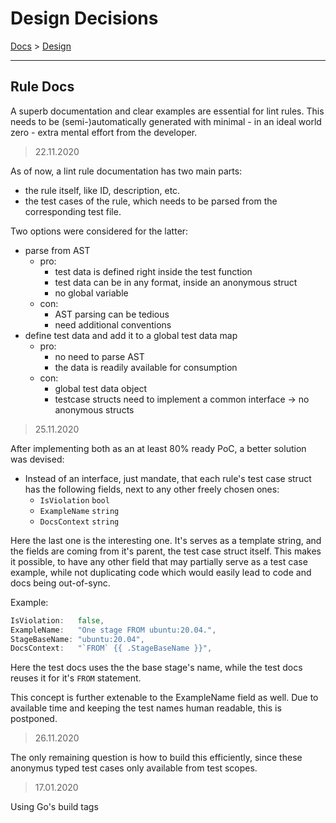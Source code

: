 # Design Decisions

[Docs](../../README.md) > [Design](readme.md)

---

## Rule Docs

A superb documentation and clear examples are essential for lint rules. This needs to be (semi-)automatically
generated with minimal - in an ideal world zero - extra mental effort from the developer.

> 22.11.2020

As of now, a lint rule documentation has two main parts:
- the rule itself, like ID, description, etc.
- the test cases of the rule, which needs to be parsed from the corresponding test file.

Two options were considered for the latter:
- parse from AST
    - pro:
        - test data is defined right inside the test function
        - test data can be in any format, inside an anonymous struct
        - no global variable
    - con:
        - AST parsing can be tedious
        - need additional conventions
- define test data and add it to a global test data map
    - pro:
        - no need to parse AST
        - the data is readily available for consumption
    - con:
        - global test data object
        - testcase structs need to implement a common interface -> no anonymous structs

> 25.11.2020

After implementing both as an at least 80% ready PoC, a better solution was devised:
- Instead of an interface, just mandate, that each rule's test case struct has the following fields, next to any other freely chosen ones:
  - `IsViolation` `bool`
  - `ExampleName` `string`
  - `DocsContext` `string`

Here the last one is the interesting one. It's serves as a template string, and the fields are coming from it's parent, the test case struct itself.
This makes it possible, to have any other field that may partially serve as a test case example, while not duplicating code which would easily lead to code and docs being out-of-sync.

Example:

```go
IsViolation:   false,
ExampleName:   "One stage FROM ubuntu:20.04.",
StageBaseName: "ubuntu:20.04",
DocsContext:   "`FROM` {{ .StageBaseName }}",
```

Here the test docs uses the the base stage's name, while the test docs reuses it for it's `FROM` statement.

This concept is further extenable to the ExampleName field as well. Due to available time and keeping the test names human readable, this is postponed.

> 26.11.2020

The only remaining question is how to build this efficiently, since these anonymus typed test cases only available from test scopes.

> 17.01.2020

Using Go's build tags
